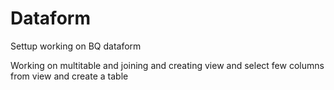 # Dataform
Settup working on BQ dataform

Working on multitable and joining and creating view and select few columns from view and create a table 